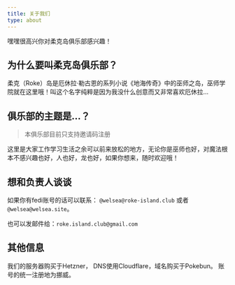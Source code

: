 ```yaml
---
title: 关于我们
type: about
---
```


嘿嘿很高兴你对柔克岛俱乐部感兴趣！

## 为什么要叫柔克岛俱乐部？
柔克（Roke）岛是厄休拉·勒古恩的系列小说《地海传奇》中的巫师之岛，巫师学院就在这里哦！叫这个名字纯粹是因为我没什么创意而又非常喜欢厄休拉...


## 俱乐部的主题是...？
> 本俱乐部目前只支持邀请码注册

这里是大家工作学习生活之余可以前来放松的地方，无论你是巫师也好，对魔法根本不感兴趣也好，人也好，龙也好，如果你想来，随时欢迎哦！


## 想和负责人谈谈
如果你有fedi账号的话可以联系： `@welsea@roke-island.club` 或者 `@welsea@welsea.site`。

也可以发邮件给：`roke.island.club@gmail.com` 
 

 ## 其他信息
我们的服务器购买于Hetzner， DNS使用Cloudflare，域名购买于Pokebun。
账号的统一注册地为挪威。